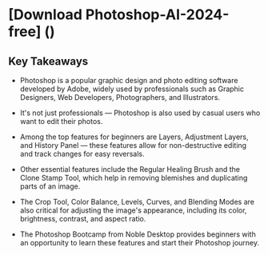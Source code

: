 # [Download Photoshop-AI-2024-free] ()



## Key Takeaways
- Photoshop is a popular graphic design and photo editing software developed by Adobe, widely used by professionals such as Graphic Designers, Web Developers, Photographers, and Illustrators.

- It's not just professionals — Photoshop is also used by casual users who want to edit their photos.

- Among the top features for beginners are Layers, Adjustment Layers, and History Panel — these features allow for non-destructive editing and track changes for easy reversals.

- Other essential features include the Regular Healing Brush and the Clone Stamp Tool, which help in removing blemishes and duplicating parts of an image.

- The Crop Tool, Color Balance, Levels, Curves, and Blending Modes are also critical for adjusting the image's appearance, including its color, brightness, contrast, and aspect ratio.

- The Photoshop Bootcamp from Noble Desktop provides beginners with an opportunity to learn these features and start their Photoshop journey.
